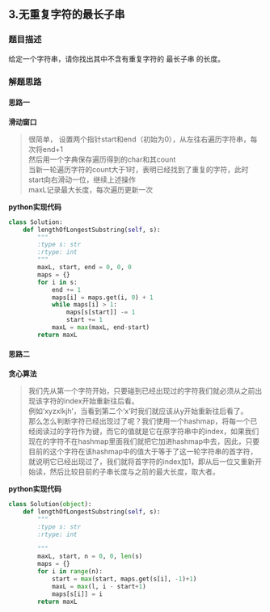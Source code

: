 ## 3.无重复字符的最长子串
### 题目描述
给定一个字符串，请你找出其中不含有重复字符的 最长子串 的长度。
### 解题思路
#### 思路一
**滑动窗口**
> 很简单， 设置两个指针start和end（初始为0），从左往右遍历字符串，每次将end+1  
然后用一个字典保存遍历得到的char和其count  
当新一轮遍历字符的count大于1时，表明已经找到了重复的字符，此时start向右滑动一位，继续上述操作  
maxL记录最大长度，每次遍历更新一次

**python实现代码**
```python
class Solution:
    def lengthOfLongestSubstring(self, s):
        """
        :type s: str
        :rtype: int
        """
        maxL, start, end = 0, 0, 0
        maps = {}
        for i in s:
            end += 1
            maps[i] = maps.get(i, 0) + 1
            while maps[i] > 1:
                maps[s[start]] -= 1
                start += 1
            maxL = max(maxL, end-start)
        return maxL
```
#### 思路二
**贪心算法**
> 我们先从第一个字符开始，只要碰到已经出现过的字符我们就必须从之前出现该字符的index开始重新往后看。  
例如‘xyzxlkjh’，当看到第二个‘x’时我们就应该从y开始重新往后看了。  
那么怎么判断字符已经出现过了呢？我们使用一个hashmap，将每一个已经阅读过的字符作为键，而它的值就是它在原字符串中的index，如果我们现在的字符不在hashmap里面我们就把它加进hashmap中去，因此，只要目前的这个字符在该hashmap中的值大于等于了这一轮字符串的首字符，就说明它已经出现过了，我们就将首字符的index加1，即从后一位又重新开始读，然后比较目前的子串长度与之前的最大长度，取大者。

**python实现代码**
```python
class Solution(object):
    def lengthOfLongestSubstring(self, s):
        """
        :type s: str
        :rtype: int

        """
        maxL, start, n = 0, 0, len(s)
        maps = {}
        for i in range(n):
            start = max(start, maps.get(s[i], -1)+1)
            maxL = max(l, i - start+1)
            maps[s[i]] = i
        return maxL
```